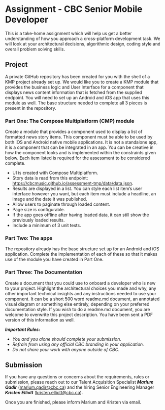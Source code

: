 # Assignment - CBC Senior Mobile Developer
This is a take-home assignment which will help us get a better understanding of how you approach a cross-platform development task. We will 
look at your architectural decisions, algorithmic design, coding style and overall problem solving skills.

## Project
A private GitHub repository has been created for you with the shell of a KMP project already set up.  We would like you to create a KMP module that 
provides the business logic and User Interface for a component that displays news content information that is fetched from the supplied 
endpoint.  You will need to set up an Android and iOS app that uses this module as well.  The base structure needed to complete all 
3 pieces is present in the repository.

### Part One: The Compose Multiplatform (CMP) module
Create a module that provides a component used to display a list of formatted news story items.  This component must be able to be used by both iOS 
and Android native mobile applications. It is not a standalone app, it is a component that can be integrated in an app. You can be creative in how 
the component looks and is implemented within the constraints given below.  Each item listed is required for the assessment to be considered complete.
- UI is created with Compose Multiplatform.  
- Story data is read from this endpoint: https://cbcmusic.github.io/assessment-tmp/data/data.json.
- Results are displayed in a list. You can style each list item’s user interface however you want, but each item must include a headline, an image and the date it was published.
- Allow users to paginate through loaded content.
- Page size is configurable.
- If the app goes offline after having loaded data, it can still show the previously loaded results.
- Include a minimum of 3 unit tests.

### Part Two: The apps
The repository already has the base structure set up for an Android and iOS application.  Complete the implementation of each of these so that it 
makes use of the module you have created in Part One.

### Part Three: The Documentation
Create a document that you could use to onboard a developer who is new to your project. Highlight the architectural choices you made and why, 
any other important technical insights and any instructions needed to use your component. It can be a short 500 word readme.md document, an 
annotated visual diagram or something else entirely, depending on your preferred documentation style.  If you wish to do a readme.md document, you are welcome
to overwrite this project description.  You have been sent a PDF version of this information as well.

***Important Rules:***
- *You and you alone should complete your submission.*
- *Refrain from using any official CBC branding in your application.*
- *Do not share your work with anyone outside of CBC.*

## Submission
If you have any questions or concerns about the requirements, rules or submission, please reach out to our Talent Acquisition Specialist ***Marium Qadir*** 
(marium.qadir@cbc.ca) and the hiring Senior Engineering Manager ***Kristen Elliott*** (kristen.elliott@cbc.ca).

Once you are finished, please inform Marium and Kristen via email.


